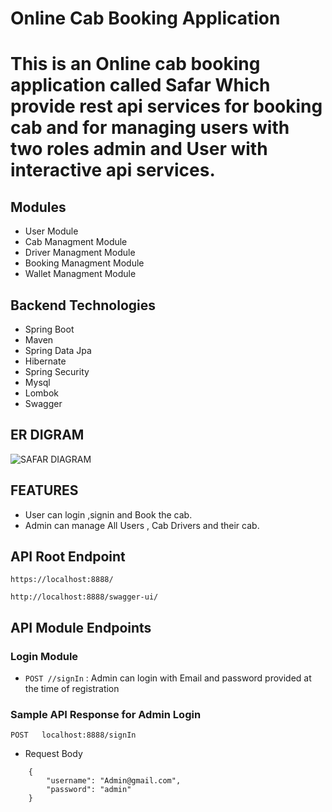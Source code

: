 # Online Cab Booking Application

# This is an Online cab booking application called Safar Which provide rest api services for booking cab and for managing users with two roles admin and User with interactive api services.
## Modules
 - User Module
 - Cab Managment Module
 - Driver Managment Module
 - Booking Managment Module
 - Wallet Managment Module

## Backend Technologies
- Spring Boot
- Maven
- Spring Data Jpa
- Hibernate
- Spring Security
- Mysql
- Lombok
- Swagger


## ER DIGRAM
 ![SAFAR DIAGRAM](https://github.com/akt0001c/fearful-doll-6867/assets/115461689/59fbdd3b-f22e-41c7-87c2-faf1d330cf34)
  
  
## FEATURES
 - User can login ,signin and Book the cab.
 - Admin can manage All Users , Cab Drivers and their cab.
 

## API Root Endpoint

`https://localhost:8888/`

`http://localhost:8888/swagger-ui/`


## API Module Endpoints

### Login Module

* `POST //signIn` : Admin can login with Email and password provided at the time of registration




### Sample API Response for Admin Login

`POST   localhost:8888/signIn`

* Request Body

```
    {
        "username": "Admin@gmail.com",
        "password": "admin"
    }

```
